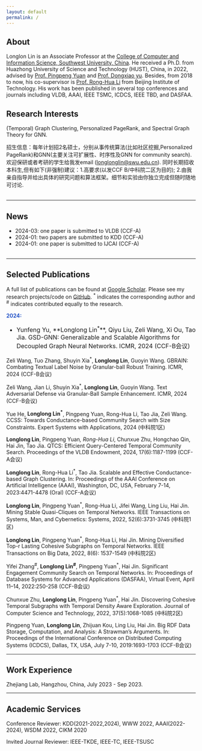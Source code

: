 ```yaml
---
layout: default
permalink: /
---
```


## About
Longlon Lin is an Associate Professor at the [College of Computer and Information Science, Southwest University, China](http://cis.swu.edu.cn/info/1014/2195.htm). He received  a Ph.D. from Huazhong University of Science and Technology (HUST), China, in 2022, advised by [Prof. Pingpeng Yuan](http://faculty.hust.edu.cn/ppyuan/zh_CN/index/1624441/list/index.htm) and [Prof. Dongxiao yu](https://www.cs.sdu.edu.cn/info/1070/5367.htm). Besides, from 2018 to now, his co-supervisor is [Prof. Rong-Hua Li](https://ronghuali.github.io/ronghuali.html) from Beijing Institute of Technology. His work has been published in several top conferences and journals  including VLDB, AAAI, IEEE TSMC, ICDCS, IEEE TBD, and DASFAA.  

## Research Interests
 (Temporal) Graph Clustering, Personalized PageRank, and Spectral Graph Theory for GNN. 

招生信息：每年计划招2名硕士，分别从事传统算法(比如社区挖掘,Personalized PageRank)和GNN(主要关注可扩展性、时序性及GNN for community search). 欢迎保研或者考研的学生给我发email (longlonglin@swu.edu.cn). 同时长期招收本科生,但有如下(非强制)建议：1.高要求(以发CCF B/中科院二区为目的); 2.由我亲自指导并给出具体的研究问题和算法框架。细节和实验由你独立完成但随时随地可讨论.
<br><br>

___
## News
* 2024-03: one paper is submitted to VLDB  (CCF-A)
* 2024-01: two papers are submitted to KDD  (CCF-A)
* 2024-01: one paper is submitted to IJCAI  (CCF-A)
<br><br>

___
## Selected Publications
A full list of publications can be found at [Google Scholar](https://scholar.lanfanshu.cn/citations?user=TgqGrv3_ytYC&hl=zh-CN&oi=ao). Please see my research projects/code on [GitHub](https://github.com/longlonglin). <sup>*</sup> indicates the corresponding author and <sup>#</sup> indicates contributed equally to the research.
<br><be>

   <p> <b> <font color="#2554C7">2024:</font> </b> </p>
<font size="3"> 
<ul>


<li>
Yunfeng Yu, **Longlong Lin<sup>*</sup>**, Qiyu Liu, Zeli Wang, Xi Ou, Tao Jia. GSD-GNN: Generalizable and Scalable Algorithms for Decoupled Graph Neural Networks. ICMR, 2024 (CCF-B会议)
</li>	



  
   </ul>
</font>



Zeli Wang, Tuo Zhang, Shuyin Xia<sup>*</sup>, **Longlong Lin**, Guoyin Wang. GBRAIN: Combating Textual Label Noise by Granular-ball Robust Training. ICMR, 2024 (CCF-B会议) <br>

Zeli Wang, Jian Li, Shuyin Xia<sup>*</sup>, **Longlong Lin**, Guoyin Wang. Text Adversarial Defense via Granular-Ball Sample Enhancement. ICMR, 2024 (CCF-B会议) <br>

Yue He, **Longlong Lin<sup>*</sup>**, Pingpeng Yuan, Rong-Hua Li, Tao Jia, Zeli Wang. CCSS: Towards Conductance-based Community Search with Size Constraints. Expert Systems with Applications, 2024 (中科院1区) <br>

**Longlong Lin**, Pingpeng Yuan<sup>*</sup>, Rong-Hua Li<sup>*</sup>, Chunxue Zhu, Hongchao Qin, Hai Jin, Tao Jia. QTCS: Efficient Query-Centered Temporal Community Search. Proceedings of the VLDB Endowment, 2024, 17(6):1187-1199 (CCF-A会议) <br> 

**Longlong Lin**, Rong-Hua Li<sup>*</sup>, Tao Jia. Scalable and Effective Conductance-based Graph Clustering. In: Proceedings of the AAAI Conference on Artificial Intelligence (AAAI), Washington, DC, USA, February 7-14, 2023:4471-4478 (Oral)  (CCF-A会议) <br> 

**Longlong Lin**, Pingpeng Yuan<sup>*</sup>, Rong-Hua Li, Jifei Wang, Ling Liu, Hai Jin. Mining Stable Quasi-Cliques on Temporal Networks.  IEEE Transactions on Systems, Man, and Cybernetics: Systems, 2022, 52(6):3731-3745 (中科院1区) <br> 

**Longlong Lin**, Pingpeng Yuan<sup>*</sup>, Rong-Hua Li, Hai Jin. Mining Diversified Top-r Lasting Cohesive Subgraphs on Temporal Networks. IEEE Transactions on Big Data, 2022, 8(6): 1537-1549 (中科院2区) <br> 

Yifei Zhang<sup>#</sup>, **Longlong Lin<sup>#</sup>**, Pingpeng Yuan<sup>*</sup>, Hai Jin. Significant Engagement Community Search on Temporal Networks. In: Proceedings of Database Systems for Advanced Applications (DASFAA), Virtual Event, April 11–14, 2022:250-258  (CCF-B会议) <br>

Chunxue Zhu, **Longlong Lin**, Pingpeng Yuan<sup>*</sup>, Hai Jin.  Discovering Cohesive Temporal Subgraphs with Temporal Density Aware Exploration. Journal of Computer Science and Technology, 2022, 37(5):1068-1085 (中科院2区) <br>

Pingpeng Yuan, **Longlong Lin**, Zhijuan Kou, Ling Liu, Hai Jin. Big RDF Data Storage, Computation, and Analysis: A Strawman’s Arguments. In: Proceedings of the International Conference on Distributed Computing Systems (ICDCS), Dallas, TX, USA, July 7-10, 2019:1693-1703 (CCF-B会议) <br>


___
## Work Experience
Zhejiang Lab, Hangzhou, China, July 2023 - Sep 2023.


___
## Academic Services

Conference Reviewer: KDD(2021-2022,2024), WWW 2022, AAAI(2022-2024), WSDM 2022, CIKM 2020

Invited Journal Reviewer: IEEE-TKDE, IEEE-TC, IEEE-TSUSC












